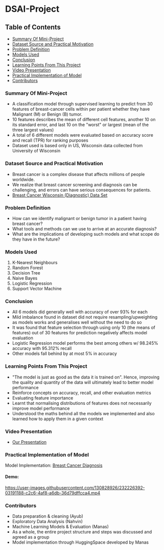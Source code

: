 # DSAI-Project

## Table of Contents

  - [Summary Of Mini-Project](#summary-of-mini-project)
  - [Dataset Source and Practical Motivation](#dataset-source-and-practical-motivation)
  - [Problem Definition](#problem-definition)
  - [Models Used](#models-used)
  - [Conclusion](#conclusion)
  - [Learning Points From This Project](#learning-points-from-this-project)
  - [Video Presentation](#video-presentation)
  - [Practical Implementation of Model](#practical-implementation-of-model)
  - [Contributors](#contributors)

### Summary Of Mini-Project

- A classification model through supervised learning to predict from 30 features of breast-cancer cells within per patient
whether they have Malignant (M) or Benign (B) tumor.
- 10 features describes the mean of different cell features, another 10 on its standard error, and last 10 on the "worst" or largest (mean
of the three largest values)
- A total of 6 different models were evaluated based on accuracy score and recall (TPR) for ranking purposes
- Dataset used is based only in US, Wisconsin data collected from University of Wisconsin

### Dataset Source and Practical Motivation
- Breast cancer is a complex disease that affects millions of people worldwide. 
- We realize that breast cancer screening and diagnosis can be challenging, and errors can have serious consequences for patients. 
- [Breast Cancer Wisconsin (Diagnostic) Data Set](https://www.kaggle.com/datasets/uciml/breast-cancer-wisconsin-data)

### Problem Definition
- How can we identify malignant or benign tumor in a patient having breast cancer?
- What tools and methods can we use to arrive at an accurate diagnosis?
- What are the implications of developing such models and what scope do they have in the future?

### Models Used
1. K-Nearest Neighbours
2. Random Forest
3. Decision Tree
4. Naive Bayes
5. Logistic Regression
6. Support Vector Machine

### Conclusion
- All 6 models did generally well with accuracy of over 93% for each
- Mild imbalance found in dataset did not require resampling/upweighting as models works and generalises well 
without the need to do so
- It was found that feature selection through using only 10 (the means of features) out of 30 features for prediction negatively affects model evaluation
- Logistic Regression model performs the best among others w/ 98.245% accuracy with 95.312% recall
- Other models fall behind by at most 5% in accuracy


### Learning Points From This Project
- "The model is just as good as the data it is trained on". 
Hence, improving the quality and quantity of the data will ultimately lead to better model performance
- Reinforce concepts on accuracy, recall, and other evaluation metrics
- Evaluating feature importance
- Learnt that normalising distributions of features does not necessarily improve model performance
- Understood the maths behind all the models we implemented and also learned how to apply them in a given context

### Video Presentation
- [Our Presentation](https://youtu.be/fBFhuGbEOGQ)

### Practical Implementation of Model
Model Implementation: [Breast Cancer Diagnosis](https://huggingface.co/spaces/bamitsmanas/breast-cancer-detection)
#### Demo:


https://user-images.githubusercontent.com/130828926/232226392-03191188-c2c6-4af8-a6db-36d79dffcca4.mp4



### Contributors
- Data preparation & cleaning (Ayub)
- Exploratory Data Analysis (Nahvin)
- Machine Learning Models & Evaluation (Manas)
- As a whole, the entire project structure and steps was discussed and agreed as a group
- Model implementation through HuggingSpace developed by Manas
